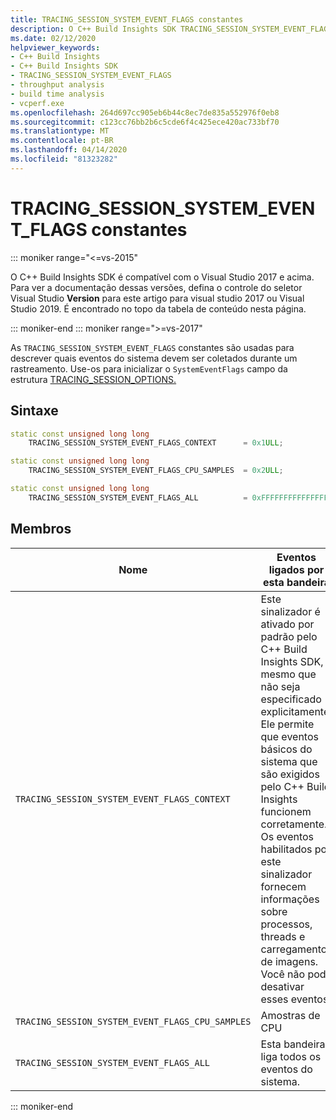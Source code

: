```yaml
---
title: TRACING_SESSION_SYSTEM_EVENT_FLAGS constantes
description: O C++ Build Insights SDK TRACING_SESSION_SYSTEM_EVENT_FLAGS referência de constantes.
ms.date: 02/12/2020
helpviewer_keywords:
- C++ Build Insights
- C++ Build Insights SDK
- TRACING_SESSION_SYSTEM_EVENT_FLAGS
- throughput analysis
- build time analysis
- vcperf.exe
ms.openlocfilehash: 264d697cc905eb6b44c8ec7de835a552976f0eb8
ms.sourcegitcommit: c123cc76bb2b6c5cde6f4c425ece420ac733bf70
ms.translationtype: MT
ms.contentlocale: pt-BR
ms.lasthandoff: 04/14/2020
ms.locfileid: "81323282"
---
```

# <a name="tracing_session_system_event_flags-constants"></a>TRACING_SESSION_SYSTEM_EVENT_FLAGS constantes

::: moniker range="<=vs-2015"

O C++ Build Insights SDK é compatível com o Visual Studio 2017 e acima. Para ver a documentação dessas versões, defina o controle do seletor Visual Studio **Version** para este artigo para visual studio 2017 ou Visual Studio 2019. É encontrado no topo da tabela de conteúdo nesta página.

::: moniker-end
::: moniker range=">=vs-2017"

As `TRACING_SESSION_SYSTEM_EVENT_FLAGS` constantes são usadas para descrever quais eventos do sistema devem ser coletados durante um rastreamento. Use-os para inicializar o `SystemEventFlags` campo da estrutura [TRACING_SESSION_OPTIONS.](tracing-session-options-struct.md)

## <a name="syntax"></a>Sintaxe

```cpp
static const unsigned long long
    TRACING_SESSION_SYSTEM_EVENT_FLAGS_CONTEXT      = 0x1ULL;

static const unsigned long long
    TRACING_SESSION_SYSTEM_EVENT_FLAGS_CPU_SAMPLES  = 0x2ULL;

static const unsigned long long
    TRACING_SESSION_SYSTEM_EVENT_FLAGS_ALL          = 0xFFFFFFFFFFFFFFFFULL;
```

## <a name="members"></a>Membros

| Nome | Eventos ligados por esta bandeira |
|--|--|
| `TRACING_SESSION_SYSTEM_EVENT_FLAGS_CONTEXT` | Este sinalizador é ativado por padrão pelo C++ Build Insights SDK, mesmo que não seja especificado explicitamente. Ele permite que eventos básicos do sistema que são exigidos pelo C++ Build Insights funcionem corretamente. Os eventos habilitados por este sinalizador fornecem informações sobre processos, threads e carregamento de imagens. Você não pode desativar esses eventos. |
| `TRACING_SESSION_SYSTEM_EVENT_FLAGS_CPU_SAMPLES` | Amostras de CPU |
| `TRACING_SESSION_SYSTEM_EVENT_FLAGS_ALL` | Esta bandeira liga todos os eventos do sistema. |

::: moniker-end
